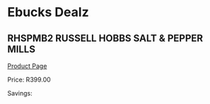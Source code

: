 
# Ebucks Dealz
## RHSPMB2 RUSSELL HOBBS SALT & PEPPER MILLS
[Product Page](https://www.ebucks.com/web/shop/productSelected.do?prodId=1155330735&catId=714962196)

Price: R399.00

Savings: 


	